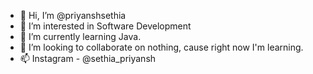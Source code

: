 - 👋 Hi, I’m @priyanshsethia
- 👀 I’m interested in Software Development
- 🌱 I’m currently learning Java.
- 💞️ I’m looking to collaborate on nothing, cause right now I'm learning.
- 📫 Instagram - @sethia_priyansh
